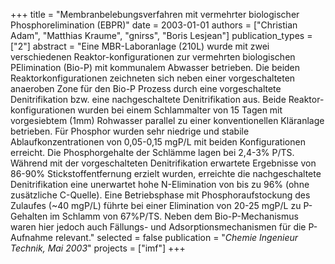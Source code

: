 +++
title = "Membranbelebungsverfahren mit vermehrter biologischer Phosphorelimination (EBPR)"
date = 2003-01-01
authors = ["Christian Adam", "Matthias Kraume", "gnirss", "Boris Lesjean"]
publication_types = ["2"]
abstract = "Eine MBR-Laboranlage (210L) wurde mit zwei verschiedenen Reaktor-konfigurationen zur vermehrten biologischen PElimination (Bio-P) mit kommunalem Abwasser betrieben. Die beiden Reaktorkonfigurationen zeichneten sich neben einer vorgeschalteten anaeroben Zone für den Bio-P Prozess durch eine vorgeschaltete Denitrifikation bzw. eine nachgeschaltete Denitrifikation aus. Beide Reaktor-konfigurationen wurden bei einem Schlammalter von 15 Tagen mit vorgesiebtem (1mm)  Rohwasser parallel zu einer konventionellen Kläranlage betrieben. Für Phosphor wurden sehr niedrige und stabile Ablaufkonzentrationen von 0,05-0,15 mgP/L mit beiden Konfigurationen erreicht. Die Phosphorgehalte der Schlämme lagen bei 2,4-3% P/TS. Während mit der vorgeschalteten Denitrifikation erwartete Ergebnisse von 86-90% Stickstoffentfernung erzielt wurden, erreichte die nachgeschaltete Denitrifikation eine unerwartet hohe N-Elimination von bis zu 96% (ohne zusätzliche C-Quelle). Eine Betriebsphase mit Phosphoraufstockung des Zulaufes (~40 mgP/L) führte bei einer Elimination von 20-25 mgP/L zu P-Gehalten im Schlamm von 67%P/TS. Neben dem Bio-P-Mechanismus waren hier jedoch auch Fällungs- und  Adsorptionsmechanismen für die P-Aufnahme relevant."
selected = false
publication = "*Chemie Ingenieur Technik, Mai 2003*"
projects = ["imf"]
+++

